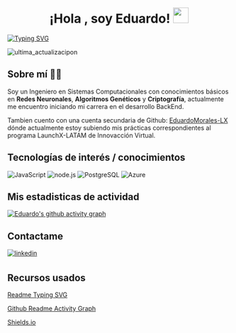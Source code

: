 <h1 align="center"><b>¡Hola , soy Eduardo! </b><img src="https://media.giphy.com/media/hvRJCLFzcasrR4ia7z/giphy.gif" width="35"></h1>

[![Typing SVG](https://readme-typing-svg.demolab.com/?lines=Desarrollo+Backend;Inteligencia+Artificial;Criptografía&center=true&size=30px&width=980&height=50&color=80D0C7)](https://git.io/typing-svg)

![ultima_actualizacipon](https://img.shields.io/github/last-commit/EduardoJMM05/EduardoJMM05?label=%C3%9Altima%20actualizaci%C3%B3n)

## Sobre mí :technologist:
Soy un Ingeniero en Sistemas Computacionales con conocimientos básicos en **Redes Neuronales**, **Algoritmos Genéticos** y **Criptografía**, actualmente me encuentro iniciando mi carrera en el desarrollo BackEnd.

Tambien cuento con una cuenta secundaria de Github: [EduardoMorales-LX](https://github.com/EduardoMorales-LX) dónde actualmente estoy subiendo mis prácticas correspondientes al programa LaunchX-LATAM de Innovacción Virtual.

## Tecnologías de interés / conocimientos
![JavaScript](https://www.vectorlogo.zone/logos/javascript/javascript-vertical.svg)
![node.js](https://www.vectorlogo.zone/logos/nodejs/nodejs-horizontal.svg)
![PostgreSQL](https://www.vectorlogo.zone/logos/postgresql/postgresql-ar21.svg)
![Azure](https://www.vectorlogo.zone/logos/microsoft_azure/microsoft_azure-ar21.svg)


## Mis estadisticas de actividad
[![Eduardo's github activity graph](https://activity-graph.herokuapp.com/graph?username=EduardoJMM05&bg_color=478A90&color=FAF8F9&line=ADD2CA&custom_title=Mi%20gráfica%20de%20contribución&hide_border=true)](https://github.com/ashutosh00710/github-readme-activity-graph)

## Contactame
<a href="https://linkedin.com/in/edjamorales" target="_blank">
  <img src="https://img.shields.io/badge/linkedin:  edjamorales-%2300acee.svg?color=405DE6&style=for-the-badge&logo=linkedin&logoColor=white" alt=linkedin style="margin-bottom: 5px;"/>
</a>

## Recursos usados
[Readme Typing SVG](https://github.com/DenverCoder1/readme-typing-svg)

[Github Readme Activity Graph](https://github.com/ashutosh00710/github-readme-activity-graph)

[Shields.io](https://shields.io/)

<!---
EduardoJMM05/EduardoJMM05 is a ✨ special ✨ repository because its `README.md` (this file) appears on your GitHub profile.
You can click the Preview link to take a look at your changes.
--->
